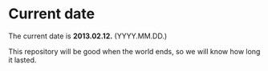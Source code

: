 # Current date

The current date is **2013.02.12.** (YYYY.MM.DD.)

This repository will be good when the world ends, so we will know how long it lasted.